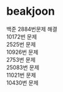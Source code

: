 # beakjoon

백준 
2884번문제 해결\
10172번 문제\
2525번 문제\
10926번 문제\
2753번 문제\
25083번 문제\
11021번 문제\
10430번 문제
